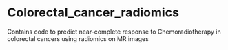 # Colorectal_cancer_radiomics
Contains code to predict near-complete response to Chemoradiotherapy in colorectal cancers using radiomics on MR images
